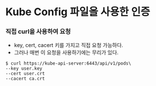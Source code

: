 # Kube Config 파일을 사용한 인증

### 직접 curl을 사용하여 요청

* key, cert, cacert 키를 가지고 직접 요청 가능하다.
* 그러나 매번 이 요청을 사용하기에는 무리가 있다.

```
$ curl https://kube-api-server:6443/api/v1/pods\
--key user.key
--cert user.crt
--cacert ca.crt
```